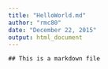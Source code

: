 ```yaml
---
title: "HelloWorld.md"
author: "rmc80"
date: "December 22, 2015"
output: html_document
---
```


```{r}
## This is a markdown file
```


